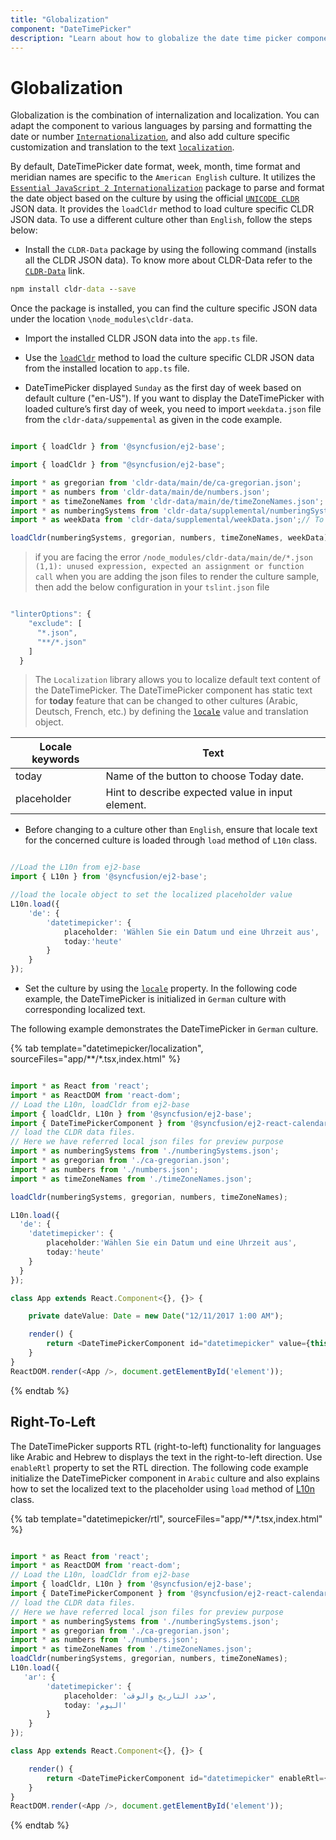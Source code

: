 ```yaml
---
title: "Globalization"
component: "DateTimePicker"
description: "Learn about how to globalize the date time picker component and how to localize the culture related content."
---
```


# Globalization

Globalization is the combination of internalization and localization. You can adapt the component to
various languages by parsing and formatting the date or
number [`Internationalization`](../base/internationalization/), and also add culture specific customization and translation to the text [`localization`](../base/localization/).

By default, DateTimePicker date format, week, month, time format and meridian names are specific to the `American English` culture.
It utilizes the [`Essential JavaScript 2 Internationalization`](../base/internationalization/)
package to parse and format the date object based on the culture by using the official [`UNICODE CLDR`](http://cldr.unicode.org/)
JSON data.  It provides the `loadCldr` method to load culture specific CLDR JSON data. To use a different culture other
than `English`, follow the steps below:

* Install the `CLDR-Data` package by using the following command (installs all the CLDR JSON data). To
know more about CLDR-Data refer to the [`CLDR-Data`](http://cldr.unicode.org/index/cldr-spec/json) link.

```cmd
npm install cldr-data --save
```

Once the package is installed, you can find the culture
specific JSON data under the location `\node_modules\cldr-data`.

* Import the installed CLDR JSON data into the `app.ts` file.

* Use the [`loadCldr`](../base/internationalization#cldr-data-dependencies)
method
to load the culture specific CLDR JSON data
from the installed location to `app.ts` file.

* DateTimePicker displayed `Sunday` as the first day of week based on default culture ("en-US"). If you want to display the DateTimePicker with loaded culture’s first day of week, you need to import `weekdata.json` file from the `cldr-data/suppemental` as given in the code example.

```typescript

import { loadCldr } from '@syncfusion/ej2-base';

import { loadCldr } from "@syncfusion/ej2-base";

import * as gregorian from 'cldr-data/main/de/ca-gregorian.json';
import * as numbers from 'cldr-data/main/de/numbers.json';
import * as timeZoneNames from 'cldr-data/main/de/timeZoneNames.json';
import * as numberingSystems from 'cldr-data/supplemental/numberingSystems.json';
import * as weekData from 'cldr-data/supplemental/weekData.json';// To load the culture based first day of week

loadCldr(numberingSystems, gregorian, numbers, timeZoneNames, weekData);
```

> if you are facing the error `/node_modules/cldr-data/main/de/*.json (1,1): unused expression, expected an assignment or function call` when you are adding the json files to render the culture sample, then add the below configuration in your `tslint.json` file

```typescript

"linterOptions": {
    "exclude": [
      "*.json",
      "**/*.json"
    ]
  }

```

> The `Localization` library allows you to localize default text content of the DateTimePicker. The DateTimePicker component has static text for  **today** feature that can be changed to other cultures (Arabic, Deutsch, French, etc.) by defining the
[`locale`](../api/datetimepicker#locale) value and translation object.

Locale keywords |Text
-----|-----
today | Name of the button to choose Today date.
placeholder | Hint to describe expected value in input element.

* Before changing to a culture other than `English`, ensure that locale text for the concerned culture is loaded through `load` method of `L10n` class.

```typescript

//Load the L10n from ej2-base
import { L10n } from '@syncfusion/ej2-base';

//load the locale object to set the localized placeholder value
L10n.load({
    'de': {
        'datetimepicker': {
            placeholder: 'Wählen Sie ein Datum und eine Uhrzeit aus',
            today:'heute'
        }
    }
});

```

* Set the culture by using the
[`locale`](../api/datetimepicker#locale)
property. In the following code example, the DateTimePicker is initialized
in `German` culture with
corresponding localized text.

The following example demonstrates the DateTimePicker in `German` culture.

{% tab template="datetimepicker/localization", sourceFiles="app/**/*.tsx,index.html" %}

```typescript

import * as React from 'react';
import * as ReactDOM from 'react-dom';
// Load the L10n, loadCldr from ej2-base
import { loadCldr, L10n } from '@syncfusion/ej2-base';
import { DateTimePickerComponent } from '@syncfusion/ej2-react-calendars';
// load the CLDR data files.
// Here we have referred local json files for preview purpose
import * as numberingSystems from './numberingSystems.json';
import * as gregorian from './ca-gregorian.json';
import * as numbers from './numbers.json';
import * as timeZoneNames from './timeZoneNames.json';

loadCldr(numberingSystems, gregorian, numbers, timeZoneNames);

L10n.load({
  'de': {
    'datetimepicker': {
        placeholder:'Wählen Sie ein Datum und eine Uhrzeit aus',
        today:'heute'
    }
  }
});

class App extends React.Component<{}, {}> {

    private dateValue: Date = new Date("12/11/2017 1:00 AM");

    render() {
        return <DateTimePickerComponent id="datetimepicker" value={this.dateValue} locale='de'/>;
    }
}
ReactDOM.render(<App />, document.getElementById('element'));

```

{% endtab %}

## Right-To-Left

The DateTimePicker supports RTL (right-to-left) functionality for languages like Arabic and Hebrew to displays the text in the right-to-left direction.
Use `enableRtl` property to set the RTL direction.
The following code example initialize the DateTimePicker component in `Arabic` culture and
also explains how to set the localized text to
the placeholder using
`load` method of
[L10n](http://ej2.syncfusion.com/documentation/api/base/l10n/) class.

{% tab template="datetimepicker/rtl", sourceFiles="app/**/*.tsx,index.html" %}

```typescript

import * as React from 'react';
import * as ReactDOM from 'react-dom';
// Load the L10n, loadCldr from ej2-base
import { loadCldr, L10n } from '@syncfusion/ej2-base';
import { DateTimePickerComponent } from '@syncfusion/ej2-react-calendars';
// load the CLDR data files.
// Here we have referred local json files for preview purpose
import * as numberingSystems from './numberingSystems.json';
import * as gregorian from './ca-gregorian.json';
import * as numbers from './numbers.json';
import * as timeZoneNames from './timeZoneNames.json';
loadCldr(numberingSystems, gregorian, numbers, timeZoneNames);
L10n.load({
   'ar': {
        'datetimepicker': {
            placeholder: 'حدد التاريخ والوقت',
            today: 'اليوم'
        }
    }
});

class App extends React.Component<{}, {}> {

    render() {
        return <DateTimePickerComponent id="datetimepicker" enableRtl={true} locale='ar'/>
    }
}
ReactDOM.render(<App />, document.getElementById('element'));

```

{% endtab %}